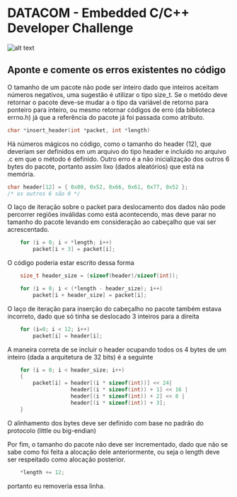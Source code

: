 # DATACOM - Embedded C/C++ Developer Challenge

![alt text](https://www.datacom.com.br/assets/site/images/main-logo.png)

## Aponte e comente os erros existentes no código 

O tamanho de um pacote não pode ser inteiro dado que inteiros aceitam números negativos, uma sugestão é utilizar o tipo size_t. Se o metódo deve retornar o pacote deve-se mudar a o tipo da variável de retorno para ponteiro para inteiro, ou mesmo retornar códigos de erro (da biblioteca errno.h) já que a referência do pacote já foi passada como atributo.

```c
char *insert_header(int *packet, int *length)
```

Há números mágicos no código, como o tamanho do header (12), que deveriam ser definidos em um arquivo do tipo header e incluido no arquivo .c em que o método é definido. Outro erro é a não inicialização dos outros 6 bytes do pacote, portanto assim lixo (dados aleatórios) que está na memória.

```c
char header[12] = { 0x80, 0x52, 0x66, 0x61, 0x77, 0x52 };
/* os outros 6 são 0 */
```
O laço de iteração sobre o packet para deslocamento dos dados não pode percorrer regiões inválidas como está acontecendo, mas deve parar no tamanho do pacote levando em consideração ao cabeçalho que vai ser acrescentado.

```c
    for (i = 0; i < *length; i++)
        packet[i + 3] = packet[i];
```

O código poderia estar escrito dessa forma

```c
    size_t header_size = (sizeof(header)/sizeof(int));

    for (i = 0; i < (*length - header_size); i++)
        packet[i + header_size] = packet[i];
```

O laço de iteração para inserção do cabeçalho no pacote também estava incorreto, dado que só tinha se deslocado 3 inteiros para a direita

```c
    for (i=0; i < 12; i++)
        packet[i] = header[i];
```

A maneira correta de se incluir o header ocupando todos os 4 bytes de um inteiro (dada a arquitetura de 32 bits) é a seguinte

```c
    for (i = 0; i < header_size; i++)
    {
        packet[i] = header[(i * sizeof(int))] << 24|
                    header[(i * sizeof(int)) + 1] << 16 |
                    header[(i * sizeof(int)) + 2] << 8 |
                    header[(i * sizeof(int)) + 3];
    }
```
O alinhamento dos bytes deve ser definido com base no padrão do protocolo (little ou big-endian)

Por fim, o tamanho do pacote não deve ser incrementado, dado que não se sabe como foi feita a alocação dele anteriormente, ou seja o length deve ser respeitado como alocação posterior.

```c
    *length += 12;
```
portanto eu removeria essa linha.